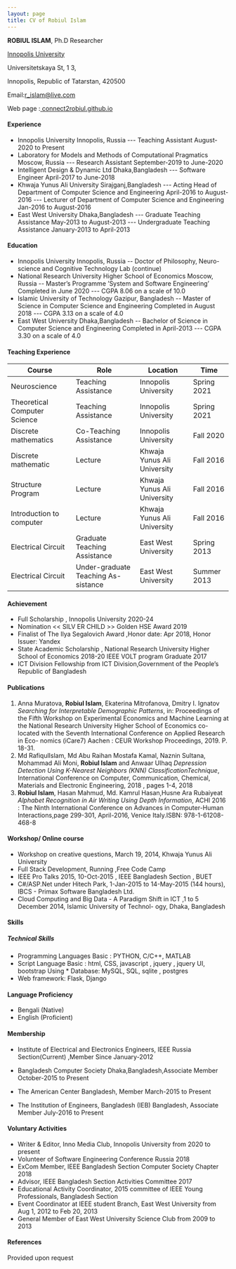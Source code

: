 ```yaml
---
layout: page
title: CV of Robiul Islam 
---
```


**ROBIUL ISLAM**, Ph.D Researcher

[Innopolis University](https://innopolis.university/en/)

Universitetskaya St, 1 3,

Innopolis, Republic of Tatarstan, 420500 

Email:[r_islam@live.com](mailto:r_islam@live.com)

Web page :[ connect2robiul.github.io](connect2robiul.github.io)



#### Experience

* Innopolis University Innopolis, Russia 
--- Teaching Assistant August-2020 to Present
* Laboratory for Models and Methods of Computational Pragmatics Moscow, Russia 
--- Research Assistant September-2019 to June-2020
* Intelligent Design & Dynamic Ltd Dhaka,Bangladesh 
--- Software Engineer April-2017 to June-2018
* Khwaja Yunus Ali University Sirajganj,Bangladesh
--- Acting Head of Department of Computer Science and Engineering April-2016 to August-2016
--- Lecturer of Department of Computer Science and Engineering Jan-2016 to August-2016
* East West University Dhaka,Bangladesh
--- Graduate Teaching Assistance May-2013 to August-2013
--- Undergraduate Teaching Assistance January-2013 to April-2013

#### Education
* Innopolis University Innopolis, Russia 
-- Doctor of Philosophy, Neuro-science and Cognitive Technology Lab (continue) 
* National Research University Higher School of Economics Moscow, Russia 
-- Master’s Programme ’System and Software Engineering’ Completed in June 2020
--- CGPA 8.06 on a scale of 10.0
* Islamic University of Technology Gazipur, Bangladesh 
-- Master of Science in Computer Science and Engineering Completed in August 2018
--- CGPA 3.13 on a scale of 4.0
* East West University Dhaka,Bangladesh
-- Bachelor of Science in Computer Science and Engineering Completed in April-2013
--- CGPA 3.30 on a scale of 4.0

#### Teaching Experience

| Course                       	| Role                                 	| Location                    	| Time        	|
|------------------------------	|--------------------------------------	|-----------------------------	|-------------	|
| Neuroscience                 	| Teaching Assistance                  	| Innopolis University        	| Spring 2021 	|
| Theoretical Computer Science 	| Teaching Assistance                  	| Innopolis University        	| Spring 2021 	|
| Discrete mathematics         	| Co-Teaching Assistance               	| Innopolis University        	| Fall 2020   	|
| Discrete mathematic          	| Lecture                              	| Khwaja Yunus Ali University 	| Fall 2016   	|
| Structure Program            	| Lecture                              	| Khwaja Yunus Ali University 	| Fall 2016   	|
| Introduction to computer     	| Lecture                              	| Khwaja Yunus Ali University 	| Fall 2016   	|
| Electrical Circuit           	| Graduate Teaching Assistance         	| East West University        	| Spring 2013 	|
| Electrical Circuit           	| Under-graduate Teaching As- sistance 	| East West University        	| Summer 2013 	| 

#### Achievement

- Full Scholarship , Innopolis University 2020-24
- Nomination << SILV ER CHILD >> Golden HSE Award 2019
- Finalist of The Ilya Segalovich Award ,Honor date: Apr 2018, Honor Issuer: Yandex
- State Academic Scholarship , National Research University Higher School of Economics 2018-20 IEEE VOLT program Graduate 2017
- ICT Division Fellowship from ICT Division,Government of the People’s Republic of Bangladesh

#### Publications

1. Anna Muratova, **Robiul Islam**, Ekaterina Mitrofanova, Dmitry I. Ignatov _Searching for Interpretable Demographic Patterns_, in: Proceedings of the Fifth Workshop on Experimental Economics and Machine Learning at the National Research University Higher School of Economics co-located with the Seventh International Conference on Applied Research in Eco- nomics (iCare7) Aachen : CEUR Workshop Proceedings, 2019. P. 18-31.
1. Md RafiqulIslam, Md Abu Raihan Mostafa Kamal, Naznin Sultana, Mohammad Ali Moni, **Robiul Islam** and Anwaar Ulhaq _Depression Detection Using K-Nearest Neighbors (KNN) ClassificationTechnique_, International Conference on Computer, Communication, Chemical, Materials and Electronic Engineering, 2018 , pages 1-4, 2018
1. **Robiul Islam**, Hasan Mahmud, Md. Kamrul Hasan,Husne Ara Rubaiyeat _Alphabet Recognition in Air Writing Using Depth Information_, ACHI 2016 : The Ninth International Conference on Advances in Computer-Human Interactions,page 299-301, April-2016, Venice Italy.ISBN: 978-1-61208-468-8

#### Workshop/ Online course

- Workshop on creative questions, March 19, 2014, Khwaja Yunus Ali University
- Full Stack Development, Running ,Free Code Camp
- IEEE Pro Talks 2015, 10-Oct-2015 , IEEE Bangladesh Section , BUET
- C#/ASP.Net under Hitech Park, 1-Jan-2015 to 14-May-2015 (144 hours), IBCS - Primax Software Bangladesh Ltd.
- Cloud Computing and Big Data - A Paradigm Shift in ICT ,1 to 5 December 2014, Islamic University of Technol- ogy, Dhaka, Bangladesh

#### Skills
##### Technical Skills
* Programming Languages Basic : PYTHON, C/C++, MATLAB
* Script Language Basic : html, CSS, javascript , jquery , jquery UI, bootstrap Using * Database: MySQL, SQL, sqlite , postgres
* Web framework: Flask, Django

#### Language Proficiency
- Bengali (Native)
- English (Proficient)

#### Membership

- Institute of Electrical and Electronics Engineers, IEEE Russia Section(Current) ,Member Since January-2012
- Bangladesh Computer Society Dhaka,Bangladesh,Associate Member October-2015 to Present

- The American Center Bangladesh, Member March-2015 to Present 
- The Institution of Engineers, Bangladesh (IEB) Bangladesh, Associate Member July-2016 to Present

#### Voluntary Activities

- Writer & Editor, Inno Media Club, Innopolis University from 2020 to present
- Volunteer of Software Engineering Conference Russia 2018
- ExCom Member, IEEE Bangladesh Section Computer Society Chapter 2018
- Advisor, IEEE Bangladesh Section Activities Committee 2017
- Educational Activity Coordinator, 2015 committee of IEEE Young Professionals, Bangladesh Section
- Event Coordinator at IEEE student Branch, East West University from Aug 1, 2012 to Feb 20, 2013
- General Member of East West University Science Club from 2009 to 2013

#### References 
Provided upon request 

